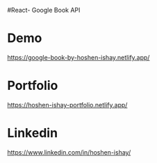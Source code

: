 #React- Google Book API

# Demo
https://google-book-by-hoshen-ishay.netlify.app/

# Portfolio
https://hoshen-ishay-portfolio.netlify.app/

# Linkedin
https://www.linkedin.com/in/hoshen-ishay/
